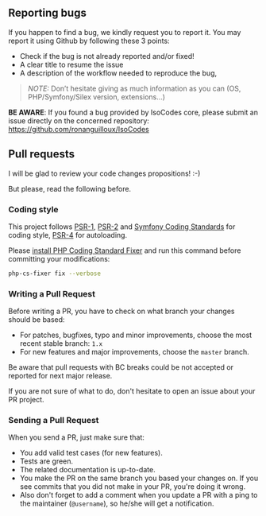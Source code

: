 ## Reporting bugs

If you happen to find a bug, we kindly request you to report it. You may report it using Github by following these 3 points:

  * Check if the bug is not already reported and/or fixed!
  * A clear title to resume the issue
  * A description of the workflow needed to reproduce the bug,

> _NOTE:_ Don’t hesitate giving as much information as you can (OS, PHP/Symfony/Silex version, extensions...)

**BE AWARE**: If you found a bug provided by IsoCodes core, please submit an issue directly on the concerned repository: https://github.com/ronanguilloux/IsoCodes

## Pull requests

I will be glad to review your code changes propositions! :-)

But please, read the following before.

### Coding style

This project follows [PSR-1](http://www.php-fig.org/psr/psr-1/), [PSR-2](http://www.php-fig.org/psr/psr-2/)
and [Symfony Coding Standards](http://symfony.com/doc/current/contributing/code/standards.html) for coding style,
[PSR-4](http://www.php-fig.org/psr/psr-4/) for autoloading.

Please [install PHP Coding Standard Fixer](http://cs.sensiolabs.org/#installation)
and run this command before committing your modifications:

```bash
php-cs-fixer fix --verbose
```

### Writing a Pull Request

Before writing a PR, you have to check on what branch your changes should be based:

 * For patches, bugfixes, typo and minor improvements, choose the most recent stable branch: `1.x`
 * For new features and major improvements, choose the `master` branch.

Be aware that pull requests with BC breaks could be not accepted or reported for next major release.

If you are not sure of what to do, don't hesitate to open an issue about your PR project.

### Sending a Pull Request

When you send a PR, just make sure that:

 * You add valid test cases (for new features).
 * Tests are green.
 * The related documentation is up-to-date.
 * You make the PR on the same branch you based your changes on. If you see commits
 that you did not make in your PR, you're doing it wrong.
 * Also don't forget to add a comment when you update a PR with a ping to the maintainer (``@username``), so he/she will get a notification.
